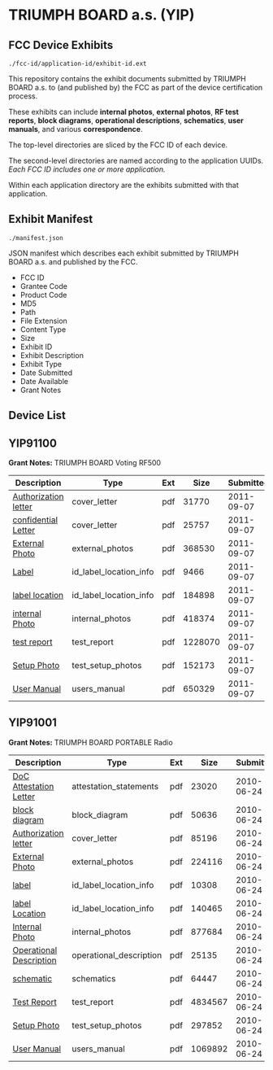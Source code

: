 # TRIUMPH BOARD a.s. (YIP)
## FCC Device Exhibits

```
./fcc-id/application-id/exhibit-id.ext
```

This repository contains the exhibit documents submitted by TRIUMPH BOARD a.s. to (and published by) the FCC as part of the device certification process.

These exhibits can include **internal photos**, **external photos**, **RF test reports**, **block diagrams**, **operational descriptions**, **schematics**, **user manuals**, and various **correspondence**.

The top-level directories are sliced by the FCC ID of each device.

The second-level directories are named according to the application UUIDs. *Each FCC ID includes one or more application.*

Within each application directory are the exhibits submitted with that application. 

## Exhibit Manifest

```
./manifest.json
```

JSON manifest which describes each exhibit submitted by TRIUMPH BOARD a.s. and published by the FCC.

- FCC ID
- Grantee Code
- Product Code
- MD5
- Path
- File Extension
- Content Type
- Size
- Exhibit ID
- Exhibit Description
- Exhibit Type
- Date Submitted
- Date Available
- Grant Notes

## Device List
## YIP91100
**Grant Notes:** TRIUMPH BOARD Voting RF500

| Description | Type | Ext | Size | Submitted | Available |
| ----------- | ---- | --- | ---- | --------- | --------- |
| [Authorization letter](YIP91100/0d6613263e0cb94e402605f208825780/1537406.pdf) | cover_letter | pdf | 31770 | 2011-09-07 | 2011-09-07 |
| [confidential Letter](YIP91100/0d6613263e0cb94e402605f208825780/1537407.pdf) | cover_letter | pdf | 25757 | 2011-09-07 | 2011-09-07 |
| [External Photo](YIP91100/0d6613263e0cb94e402605f208825780/1537411.pdf) | external_photos | pdf | 368530 | 2011-09-07 | 2011-09-07 |
| [Label](YIP91100/0d6613263e0cb94e402605f208825780/1537412.pdf) | id_label_location_info | pdf | 9466 | 2011-09-07 | 2011-09-07 |
| [label location](YIP91100/0d6613263e0cb94e402605f208825780/1537413.pdf) | id_label_location_info | pdf | 184898 | 2011-09-07 | 2011-09-07 |
| [internal Photo](YIP91100/0d6613263e0cb94e402605f208825780/1537414.pdf) | internal_photos | pdf | 418374 | 2011-09-07 | 2011-09-07 |
| [test report](YIP91100/0d6613263e0cb94e402605f208825780/1537415.pdf) | test_report | pdf | 1228070 | 2011-09-07 | 2011-09-07 |
| [Setup Photo](YIP91100/0d6613263e0cb94e402605f208825780/1537416.pdf) | test_setup_photos | pdf | 152173 | 2011-09-07 | 2011-09-07 |
| [User Manual](YIP91100/0d6613263e0cb94e402605f208825780/1537417.pdf) | users_manual | pdf | 650329 | 2011-09-07 | 2011-09-07 |
## YIP91001
**Grant Notes:** TRIUMPH BOARD PORTABLE Radio

| Description | Type | Ext | Size | Submitted | Available |
| ----------- | ---- | --- | ---- | --------- | --------- |
| [DoC Attestation Letter](YIP91001/ba06b87617cb86baaf1770747d840015/1301366.pdf) | attestation_statements | pdf | 23020 | 2010-06-24 | 2010-06-24 |
| [block diagram](YIP91001/ba06b87617cb86baaf1770747d840015/1301356.pdf) | block_diagram | pdf | 50636 | 2010-06-24 | 2010-06-24 |
| [Authorization letter](YIP91001/ba06b87617cb86baaf1770747d840015/1301355.pdf) | cover_letter | pdf | 85196 | 2010-06-24 | 2010-06-24 |
| [External Photo](YIP91001/ba06b87617cb86baaf1770747d840015/1301359.pdf) | external_photos | pdf | 224116 | 2010-06-24 | 2010-06-24 |
| [label](YIP91001/ba06b87617cb86baaf1770747d840015/1301360.pdf) | id_label_location_info | pdf | 10308 | 2010-06-24 | 2010-06-24 |
| [label Location](YIP91001/ba06b87617cb86baaf1770747d840015/1301361.pdf) | id_label_location_info | pdf | 140465 | 2010-06-24 | 2010-06-24 |
| [Internal Photo](YIP91001/ba06b87617cb86baaf1770747d840015/1301362.pdf) | internal_photos | pdf | 877684 | 2010-06-24 | 2010-06-24 |
| [Operational Description](YIP91001/ba06b87617cb86baaf1770747d840015/1301357.pdf) | operational_description | pdf | 25135 | 2010-06-24 | 2010-06-24 |
| [schematic](YIP91001/ba06b87617cb86baaf1770747d840015/1301358.pdf) | schematics | pdf | 64447 | 2010-06-24 | 2010-06-24 |
| [Test Report](YIP91001/ba06b87617cb86baaf1770747d840015/1301363.pdf) | test_report | pdf | 4834567 | 2010-06-24 | 2010-06-24 |
| [Setup Photo](YIP91001/ba06b87617cb86baaf1770747d840015/1301364.pdf) | test_setup_photos | pdf | 297852 | 2010-06-24 | 2010-06-24 |
| [User Manual](YIP91001/ba06b87617cb86baaf1770747d840015/1301365.pdf) | users_manual | pdf | 1069892 | 2010-06-24 | 2010-06-24 |

